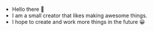 - Hello there 👋
- I am a small creator that likes making awesome things.
- I hope to create and work more things in the future 😀
